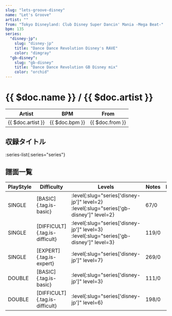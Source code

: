 ```yaml
---
slug: "lets-groove-disney"
name: "Let's Groove"
artist: ""
from: "Tokyo Disneyland: Club Disney Super Dancin' Mania -Mega Beat-"
bpm: 135
series:
  "disney-jp":
    slug: "disney-jp"
    title: "Dance Dance Revolution Disney's RAVE"
    color: "dimgray"
  "gb-disney":
    slug: "gb-disney"
    title: "Dance Dance Revolution GB Disney mix"
    color: "orchid"
---
```


# {{ $doc.name }} / {{ $doc.artist }}

|Artist|BPM|From|
|------|---|----|
|{{ $doc.artist }}|{{ $doc.bpm }}|{{ $doc.from }}|

## 収録タイトル

:series-list{:series="series"}

## 譜面一覧

|PlayStyle|Difficulty|Levels|Notes|Movie|
|---------|----------|------|-----|-----|
|SINGLE|[BASIC]{.tag.is-basic}|:level{:slug="series['disney-jp']" level=2} :level{:slug="series['gb-disney']" level=2}|67/0||
|SINGLE|[DIFFICULT]{.tag.is-difficult}|:level{:slug="series['disney-jp']" level=3} :level{:slug="series['gb-disney']" level=3}|119/0||
|SINGLE|[EXPERT]{.tag.is-expert}|:level{:slug="series['disney-jp']" level=7}|269/0||
|DOUBLE|[BASIC]{.tag.is-basic}|:level{:slug="series['disney-jp']" level=3}|111/0||
|DOUBLE|[DIFFICULT]{.tag.is-difficult}|:level{:slug="series['disney-jp']" level=6}|198/0||
